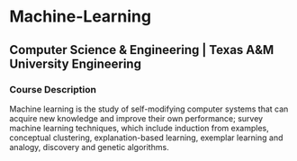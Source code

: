 # Machine-Learning 
## Computer Science & Engineering | Texas A&M University Engineering 
 
### Course Description 
Machine learning is the study of self-modifying computer systems that can acquire new knowledge and improve their own performance; survey machine learning techniques, which include induction from examples, conceptual clustering, explanation-based learning, exemplar learning and analogy, discovery and genetic algorithms. 
